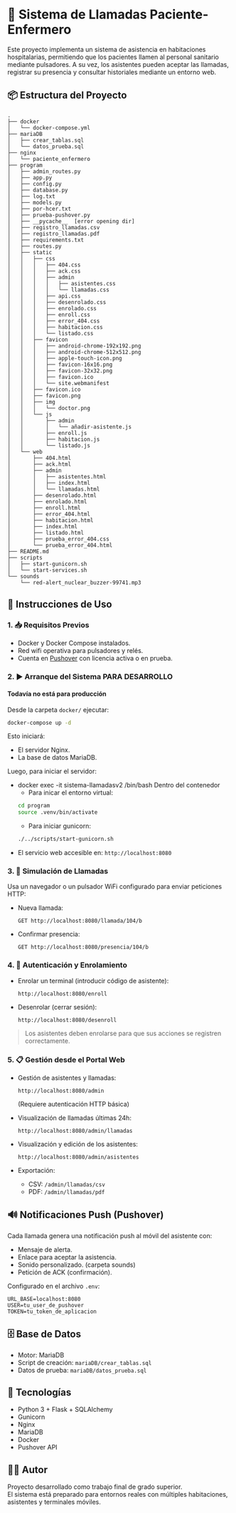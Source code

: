 # 🏥 Sistema de Llamadas Paciente-Enfermero

Este proyecto implementa un sistema de asistencia en habitaciones hospitalarias, permitiendo que los pacientes llamen al personal sanitario mediante pulsadores. A su vez, los asistentes pueden aceptar las llamadas, registrar su presencia y consultar historiales mediante un entorno web.

## 📦 Estructura del Proyecto

```
.
├── docker
│   └── docker-compose.yml
├── mariaDB
│   ├── crear_tablas.sql
│   └── datos_prueba.sql
├── nginx
│   └── paciente_enfermero
├── program
│   ├── admin_routes.py
│   ├── app.py
│   ├── config.py
│   ├── database.py
│   ├── log.txt
│   ├── models.py
│   ├── por-hcer.txt
│   ├── prueba-pushover.py
│   ├── __pycache__  [error opening dir]
│   ├── registro_llamadas.csv
│   ├── registro_llamadas.pdf
│   ├── requirements.txt
│   ├── routes.py
│   ├── static
│   │   ├── css
│   │   │   ├── 404.css
│   │   │   ├── ack.css
│   │   │   ├── admin
│   │   │   │   ├── asistentes.css
│   │   │   │   └── llamadas.css
│   │   │   ├── api.css
│   │   │   ├── desenrolado.css
│   │   │   ├── enrolado.css
│   │   │   ├── enroll.css
│   │   │   ├── error_404.css
│   │   │   ├── habitacion.css
│   │   │   └── listado.css
│   │   ├── favicon
│   │   │   ├── android-chrome-192x192.png
│   │   │   ├── android-chrome-512x512.png
│   │   │   ├── apple-touch-icon.png
│   │   │   ├── favicon-16x16.png
│   │   │   ├── favicon-32x32.png
│   │   │   ├── favicon.ico
│   │   │   └── site.webmanifest
│   │   ├── favicon.ico
│   │   ├── favicon.png
│   │   ├── img
│   │   │   └── doctor.png
│   │   └── js
│   │       ├── admin
│   │       │   └── añadir-asistente.js
│   │       ├── enroll.js
│   │       ├── habitacion.js
│   │       └── listado.js
│   └── web
│       ├── 404.html
│       ├── ack.html
│       ├── admin
│       │   ├── asistentes.html
│       │   ├── index.html
│       │   └── llamadas.html
│       ├── desenrolado.html
│       ├── enrolado.html
│       ├── enroll.html
│       ├── error_404.html
│       ├── habitacion.html
│       ├── index.html
│       ├── listado.html
│       ├── prueba_error_404.css
│       └── prueba_error_404.html
├── README.md
├── scripts
│   ├── start-gunicorn.sh
│   └── start-services.sh
└── sounds
    └── red-alert_nuclear_buzzer-99741.mp3
```

## 🚀 Instrucciones de Uso

### 1. 📥 Requisitos Previos

- Docker y Docker Compose instalados.
- Red wifi operativa para pulsadores y relés.
- Cuenta en [Pushover](https://pushover.net) con licencia activa o en prueba.

### 2. ▶️ Arranque del Sistema PARA DESARROLLO
#### Todavía no está para producción

Desde la carpeta `docker/` ejecutar:

```bash
docker-compose up -d
```

Esto iniciará:
- El servidor Nginx.
- La base de datos MariaDB.

Luego, para iniciar el servidor:
- docker exec -it sistema-llamadasv2 /bin/bash
    Dentro del contenedor
    - Para inicar el entorno virtual:
    ```bash
    cd program
    source .venv/bin/activate
    ```
    - Para iniciar gunicorn:
    ```bash
    ./../scripts/start-gunicorn.sh
    ```
- El servicio web accesible en: `http://localhost:8080`

### 3. 🧪 Simulación de Llamadas

Usa un navegador o un pulsador WiFi configurado para enviar peticiones HTTP:

- Nueva llamada:  
  ```
  GET http://localhost:8080/llamada/104/b
  ```
- Confirmar presencia:  
  ```
  GET http://localhost:8080/presencia/104/b
  ```

### 4. 🔐 Autenticación y Enrolamiento

- Enrolar un terminal (introducir código de asistente):  
  ```
  http://localhost:8080/enroll
  ```

- Desenrolar (cerrar sesión):  
  ```
  http://localhost:8080/desenroll
  ```

> Los asistentes deben enrolarse para que sus acciones se registren correctamente.

### 5. 📋 Gestión desde el Portal Web

- Gestión de asistentes y llamadas:  
  ```
  http://localhost:8080/admin
  ```
  (Requiere autenticación HTTP básica)

- Visualización de llamadas últimas 24h:  
  ```
  http://localhost:8080/admin/llamadas
  ```

- Visualización y edición de los asistentes:  
  ```
  http://localhost:8080/admin/asistentes
  ```

- Exportación:  
  - CSV: `/admin/llamadas/csv`
  - PDF: `/admin/llamadas/pdf`

## 🔊 Notificaciones Push (Pushover)

Cada llamada genera una notificación push al móvil del asistente con:
- Mensaje de alerta.
- Enlace para aceptar la asistencia.
- Sonido personalizado. (carpeta sounds)
- Petición de ACK (confirmación).

Configurado en el archivo `.env`:

```env
URL_BASE=localhost:8080
USER=tu_user_de_pushover
TOKEN=tu_token_de_aplicacion
```

## 🗄️ Base de Datos

- Motor: MariaDB
- Script de creación: `mariaDB/crear_tablas.sql`
- Datos de prueba: `mariaDB/datos_prueba.sql`

## 🧰 Tecnologías

- Python 3 + Flask + SQLAlchemy
- Gunicorn
- Nginx
- MariaDB
- Docker
- Pushover API

## 👨‍🔧 Autor

Proyecto desarrollado como trabajo final de grado superior.  
El sistema está preparado para entornos reales con múltiples habitaciones, asistentes y terminales móviles.